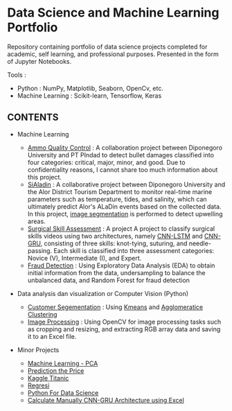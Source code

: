 # Data Science and Machine Learning Portfolio

Repository containing portfolio of data science projects completed for academic, self learning, and professional purposes. Presented in the form of Jupyter Notebooks.

Tools :
* Python : NumPy, Matplotlib, Seaborn, OpenCv, etc.
* Machine Learning : Scikit-learn, Tensorflow, Keras

## CONTENTS

* Machine Learning  
  * [Ammo Quality Control](https://github.com/ronnymunthe99/Portfolio_Data_Science/blob/main/Ammo_QC.ipynb) : A collaboration project between Diponegoro University and PT PIndad to detect bullet damages classified into four categories: critical, major, minor, and good. Due to confidentiality reasons, I cannot share too much information about this project.
  * [SiAladin](http://aladin-alor.com/) : A collaborative project between Diponegoro University and the Alor District Tourism Department to monitor real-time marine parameters such as temperature, tides, and salinity, which can ultimately predict Alor's ALaDin events based on the collected data. In this project, [image segmentation](https://github.com/ronnymunthe99/RemoteSensing) is performed to detect upwelling areas.
  * [Surgical Skill Assessment](https://github.com/ronnymunthe99/Portfolio_Data_Science/tree/main/Surgical_Skill_Assessment) : A project A project to classify surgical skills videos using two architectures, namely [CNN-LSTM](https://github.com/ronnymunthe99/Portfolio_Data_Science/tree/main/Surgical_Skill_Assessment/CNN-LSTM) and [CNN-GRU](https://github.com/ronnymunthe99/Portfolio_Data_Science/tree/main/Surgical_Skill_Assessment/CNN-GRU), consisting of three skills: knot-tying, suturing, and needle-passing. Each skill is classified into three assessment categories: Novice (V), Intermediate (I), and Expert.
  * [Fraud Detection](https://github.com/ronnymunthe99/Portfolio_Data_Science/blob/main/Fraud%20Detection.ipynb) : Using Exploratory Data Analysis (EDA) to obtain initial information from the data, undersampling to balance the unbalanced data, and Random Forest for fraud detection

* Data analysis dan visualization or Computer Vision (Python)
  * [Customer Segementation](https://github.com/ronnymunthe99/Portfolio_Data_Science/blob/main/kmeans-clustering-in-customer-segmentation.ipynb) : Using [Kmeans](https://github.com/ronnymunthe99/Portfolio_Data_Science/blob/main/kmeans-clustering-in-customer-segmentation.ipynb) and [Agglomeratice Clustering](https://github.com/ronnymunthe99/Portfolio_Data_Science/blob/main/hierarchical-agglomerative-clustering.ipynb) 
  * [Image Processing](https://github.com/ronnymunthe99/Portfolio_Data_Science/blob/main/RGB%20(2).ipynb) : Using OpenCV for image processing tasks such as cropping and resizing, and extracting RGB array data and saving it to an Excel file.

* Minor Projects
  * [Machine Learning - PCA](https://github.com/ronnymunthe99/Portfolio_Data_Science/blob/main/Machine%20Learning-PCA.ipynb)
  * [Prediction the Price](https://github.com/ronnymunthe99/Portfolio_Data_Science/blob/main/Predicts_the_Price_of_Red_Cayenne_Use_LSTM_and_GRU%20(1).ipynb)
  * [Kaggle Titanic](https://github.com/ronnymunthe99/Portfolio_Data_Science/blob/main/Practice_1_Structured_Dataset_Plotting_Supervised_(1).ipynb)
  * [Regresi](https://github.com/ronnymunthe99/Portfolio_Data_Science/blob/main/Regresi.ipynb)
  * [Python For Data Science](https://github.com/ronnymunthe99/PythonForDataScience)
  * [Calculate Manually CNN-GRU Architecture using Excel](https://github.com/ronnymunthe99/CalculateManuallyCNN-RNNArchitecture)
